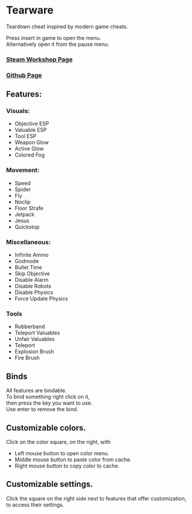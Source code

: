 # Tearware
Teardown cheat inspired by modern game cheats.
  
  
Press insert in game to open the menu.  
Alternatively open it from the pause menu.

### [Steam Workshop Page](https://steamcommunity.com/sharedfiles/filedetails/?id=2798126764) 
### [Github Page](https://github.com/SigmaSkid/Tearware)

## Features:
### Visuals: 
- Objective ESP
- Valuable ESP
- Tool ESP
- Weapon Glow
- Active Glow
- Colored Fog

### Movement:
- Speed
- Spider
- Fly
- Noclip
- Floor Strafe
- Jetpack
- Jesus
- Quickstop

### Miscellaneous:
- Infinite Ammo
- Godmode
- Bullet Time
- Skip Objective
- Disable Alarm
- Disable Robots
- Disable Physics
- Force Update Physics

### Tools
- Rubberband
- Teleport Valuables
- Unfair Valuables
- Teleport
- Explosion Brush
- Fire Brush


## Binds
All features are bindable.  
To bind something right click on it,  
then press the key you want to use.  
Use enter to remove the bind.  

## Customizable colors.
Click on the color square, on the right, with
- Left mouse button to open color menu. 
- Middle mouse button to paste color from cache.
- Right mouse button to copy color to cache.

## Customizable settings.
Click the square on the right side next to features
that offer customization, to access their settings.